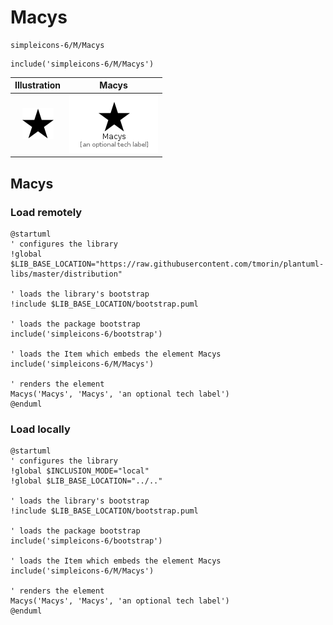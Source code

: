 # Macys


```text
simpleicons-6/M/Macys
```

```text
include('simpleicons-6/M/Macys')
```



| Illustration | Macys |
| :---: | :---: |
| ![illustration for Illustration](../../simpleicons-6/M/Macys.png) | ![illustration for Macys](../../simpleicons-6/M/Macys.Local.png) |




## Macys

### Load remotely
```plantuml
@startuml
' configures the library
!global $LIB_BASE_LOCATION="https://raw.githubusercontent.com/tmorin/plantuml-libs/master/distribution"

' loads the library's bootstrap
!include $LIB_BASE_LOCATION/bootstrap.puml

' loads the package bootstrap
include('simpleicons-6/bootstrap')

' loads the Item which embeds the element Macys
include('simpleicons-6/M/Macys')

' renders the element
Macys('Macys', 'Macys', 'an optional tech label')
@enduml
```

### Load locally
```plantuml
@startuml
' configures the library
!global $INCLUSION_MODE="local"
!global $LIB_BASE_LOCATION="../.."

' loads the library's bootstrap
!include $LIB_BASE_LOCATION/bootstrap.puml

' loads the package bootstrap
include('simpleicons-6/bootstrap')

' loads the Item which embeds the element Macys
include('simpleicons-6/M/Macys')

' renders the element
Macys('Macys', 'Macys', 'an optional tech label')
@enduml
```


